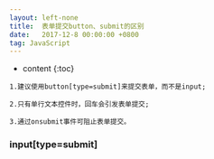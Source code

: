 ```yaml
---
layout: left-none
title:  表单提交button、submit的区别
date:   2017-12-8 00:00:00 +0800
tag: JavaScript
---
```

* content
{:toc}
<!-- more -->

```
1.建议使用button[type=submit]来提交表单，而不是input;

2.只有单行文本控件时，回车会引发表单提交;

3.通过onsubmit事件可阻止表单提交。
```

### input[type=submit]

